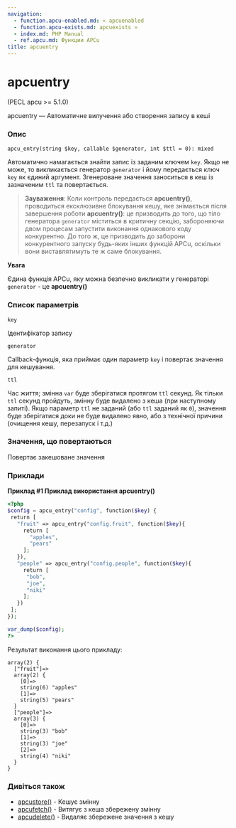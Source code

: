 ```yaml
---
navigation:
  - function.apcu-enabled.md: « apcuenabled
  - function.apcu-exists.md: apcuexists »
  - index.md: PHP Manual
  - ref.apcu.md: Функции APCu
title: apcuentry
---
```

# apcuentry

(PECL apcu >= 5.1.0)

apcuentry — Автоматичне вилучення або створення запису в кеші

### Опис

```methodsynopsis
apcu_entry(string $key, callable $generator, int $ttl = 0): mixed
```

Автоматично намагається знайти запис із заданим ключем `key`. Якщо не може, то викликається генератор `generator` і йому передається ключ `key` як єдиний аргумент. Згенероване значення заноситься в кеш із зазначеним `ttl` та повертається.

> **Зауваження**: Коли контроль передається **apcuentry()**, проводиться ексклюзивне блокування кешу, яке знімається після завершення роботи **apcuentry()**: це призводить до того, що тіло генератора `generator` міститься в критичну секцію, забороняючи двом процесам запустити виконання однакового коду конкурентно. До того ж, це призводить до заборони конкурентного запуску будь-яких інших функцій APCu, оскільки вони виставлятимуть те ж саме блокування.

**Увага**

Єдина функція APCu, яку можна безпечно викликати у генераторі `generator` - це **apcuentry()**

### Список параметрів

`key`

Ідентифікатор запису

`generator`

Callback-функція, яка приймає один параметр `key` і повертає значення для кешування.

`ttl`

Час життя; змінна `var` буде зберігатися протягом `ttl` секунд. Як тільки `ttl` секунд пройдуть, змінну буде видалено з кеша (при наступному запиті). Якщо параметр `ttl` не заданий (або `ttl` заданий як `0`), значення буде зберігатися доки не буде видалено явно, або з технічної причини (очищення кешу, перезапуск і т.д.)

### Значення, що повертаються

Повертає закешоване значення

### Приклади

**Приклад #1 Приклад використання **apcuentry()****

```php
<?php
$config = apcu_entry("config", function($key) {
 return [
   "fruit" => apcu_entry("config.fruit", function($key){
     return [
       "apples",
       "pears"
     ];
   }),
   "people" => apcu_entry("config.people", function($key){
     return [
      "bob",
      "joe",
      "niki"
     ];
   })
 ];
});

var_dump($config);
?>
```

Результат виконання цього прикладу:

```
array(2) {
  ["fruit"]=>
  array(2) {
    [0]=>
    string(6) "apples"
    [1]=>
    string(5) "pears"
  }
  ["people"]=>
  array(3) {
    [0]=>
    string(3) "bob"
    [1]=>
    string(3) "joe"
    [2]=>
    string(4) "niki"
  }
}
```

### Дивіться також

-   [apcustore()](function.apcu-store.md) - Кешує змінну
-   [apcufetch()](function.apcu-fetch.md) - Витягує з кеша збережену змінну
-   [apcudelete()](function.apcu-delete.md) - Видаляє збережене значення з кешу
